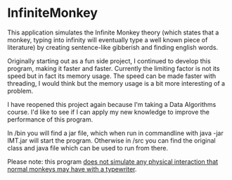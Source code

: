 InfiniteMonkey
==============

This application simulates the Infinite Monkey theory (which states that a monkey, typing into infinity will eventually type a well known piece of literature) by creating sentence-like gibberish and finding english words.

Originally starting out as a fun side project, I continued to develop this program, making it faster and faster.
Currently the limiting factor is not its speed but in fact its memory usage. The speed can be made faster with threading, I would think but the memory usage is a bit more interesting of a problem.

I have reopened this project again because I'm taking a Data Algorithms course. I'd like to see if I can apply my new knowledge to improve the performance of this program.

In /bin you will find a jar file, which when run in commandline with java -jar IMT.jar will start the program. Otherwise in /src you can find the original class and java file which can be used to run from there.

Please note: this program [does not simulate any physical interaction that normal monkeys may have with a typewriter](http://en.wikipedia.org/wiki/Infinite_monkey_theorem#Real_monkeys).
